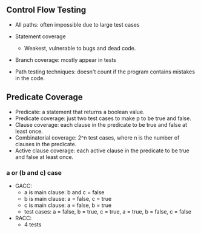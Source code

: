 ## Control Flow Testing

- All paths: often impossible due to large test cases
- Statement coverage
    - Weakest, vulnerable to bugs and dead code.
- Branch coverage: mostly appear in tests

- Path testing techniques: doesn't count if the program contains mistakes in the code.

## Predicate Coverage

- Predicate: a statement that returns a boolean value.
- Predicate coverage: just two test cases to make p to be true and false.
- Clause coverage: each clause in the predicate to be true and false at least once.
- Combinatorial coverage: 2^n test cases, where n is the number of clauses in the predicate.
- Active clause coverage: each active clause in the predicate to be true and false at least once.

### a or (b and c) case

- GACC: 
    - a is main clause: b and c = false
    - b is main clause: a = false, c = true
    - c is main clause: a = false, b = true
    - test cases: a = false, b = true, c = true, a = true, b = false, c = false
- RACC:
    - 4 tests


